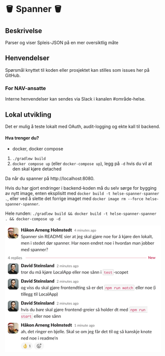 
# 🪣 Spanner 🪣

## Beskrivelse
Parser og viser Spleis-JSON på en mer oversiktlig måte

## Henvendelser
Spørsmål knyttet til koden eller prosjektet kan stilles som issues her på GitHub.
### For NAV-ansatte
Interne henvendelser kan sendes via Slack i kanalen #område-helse.

## Lokal utvikling
Det er mulig å teste lokalt med OAuth, audit-logging og ekte kall til backend.

#### Hva trenger du?
- docker, docker compose

1. `./gradlew build`
2. `docker compose up` (eller `docker-compose up`), legg på `-d` hvis du vil at den skal kjøre detached

Da når du spanner på http://localhost:8080.

Hvis du har gjort endringer i backend-koden må du selv sørge for bygging av nytt image, enten eksplisitt med
`docker build -t helse-spanner-spanner .`, eller ved å slette det forrige imaget med
`docker image rm --force helse-spanner-spanner`.

Hele runden: `./gradlew build && docker build -t helse-spanner-spanner . && docker-compose up -d`

![Eventuelt sånn](https://github.com/navikt/helse-spanner/blob/master/docs/spanner-instruksjoner.png?raw=true)